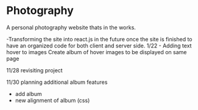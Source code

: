 # Photography

A personal photography website thats in the works.

-Transforming the site into react.js in the future once the site is finished to have an organized code for both client and server side.
1/22 -
Adding text hover to images
Create album of hover images to be displayed on same page

11/28 
revisiting project

11/30 
planning additional album features
  - add album
  - new alignment of album (css)
